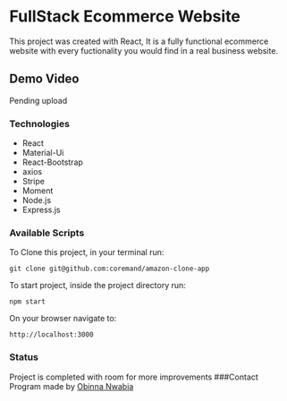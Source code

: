 # FullStack Ecommerce Website

This project was created with React, It is a fully functional ecommerce website with every fuctionality you would find in a real business website.

## Demo Video

Pending upload

### Technologies
- React
- Material-Ui
- React-Bootstrap
- axios
- Stripe
- Moment
- Node.js
- Express.js
### Available Scripts
To Clone this project, in your terminal run:
```
git clone git@github.com:coremand/amazon-clone-app
```
To start project, inside the project directory run:
```
npm start
```
On your browser navigate to:
```
http://localhost:3000
```
### Status 
Project is completed with room for more improvements 
###Contact
Program made by [Obinna Nwabia](https://github.com/coremand)
